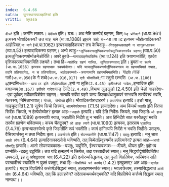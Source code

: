 ```yaml
---
index:  6.4.66
sutra:  घुमास्थागापाजहातिसां हलि
vritti:  nyasa
---
```


`दीयते` इति। कर्मणि लकारः। `देदीयते` इति। यङः। अथ मेति कस्येदं ग्रहणम्, किम् `मेङ् प्रणिदाने` (धा.पा.961) इत्यस्य भौवादिकस्य? उत्त `माङ् माने` (धा.पा.1088) झ्र्`माने शब्दे च`--धा।पा।ट इत्यस्य जौहोत्यादिकस्य? आहोस्वित् `मा माने` (धा.पा.1062) इत्यस्यादादिकस्य? तत्र केचिदाहुः--`निरनुबन्धकग्रहणे न सानुबन्धकस्य` (व्या.प.53) इत्यादादिकस्य ग्रहणम्। अन्ये त्वाहुः--`लुग्विकरणालुग्विकरणयोरलुग्विकरणस्यैव ग्रहणम्` (व्या.प.50) इत्यलुग्विकरणयोर्माङमेङोरिति। अपरे ब्रुवते--`गामादाग्रहणेष्वविशेषः` (व्या.प.124) इति त्रयाणामपीति; एतदेव वृत्तिकारस्याभिमतमिति लक्ष्यते। तथा हि--`पातेरिह ग्रहणं नास्ति, लुग्विकरणत्वात्` इति। ब्रुवता `पा रक्षणे (धा.पा.1056) इत्यस्य ग्रहणाभावः स्वयमेवोक्तः। यदि चात्रालुग्विकरणयोर्लुग्विकरणस्य वा ग्रहणमभिमतं स्यात्, तदपि प्रतिपादयेत्, न च प्रतिपादितम्, अतोऽवगम्यते--त्रयाणामापि ग्रहणमभिमतमिति। `गा` इति। `गाङ गतौ` (धा.पा.950) `के गै शब्दे` (धा.पा.916,917) एतौ भौवादिकौ; `गा स्तुतौ छन्दसि` (धा.पा.1106) झ्र्`छन्दसि` नास्ति--धापा।ट इति जौहोत्यादिकः, `इणो गा लुङि` (2.4.45) इतीण#ओ गादेशः, `इण्वादिक इति वक्तव्यम्` (वा.167) इतीको गादेशः `गाङ् लिटि` (2.4.49), `विभाषा लुङ्लृङो (2.4.50) इति चेङो गाङादेशः--एषां पूर्ववत् सर्वेषामविशेषेण ग्रहणम्। सत्यपि सर्वेषां ग्रहणे यस्य क्ङिदार्धधातुकपरं सम्भवति तस्यैवेत्त्वं भवति, नेतरस्य; निमित्ताभावात्। `गीयते, जेगीयते` इति। भौवादिकयोरुदाहरणे। `अध्यगीष्ट` इत्यादि। इङो गाङ्, गाङ्कुटादि(1.2.1) सूत्रेण सिचो ङित्त्वम्, `आत्मनेपदेष्वनतः` (7.1.5) इत्यदादेशः।
अथ किमर्थं `जहाति` इति स्तिपा सिर्देशः क्रियते, न हेत्येवोच्येत? इत्यत आह--`जहातेः` इत्यादि। यदि हेति निर्देशः क्रियते, तदा जिहातेः `ओ हाङ गतौ` (धा.पा.1089) इत्यस्यापि स्यात्, जहातीति निर्देशे तु न भवति। अत्र हिनिर्देशे सात यस्यैतद्रूपं भवति तस्यैव ग्रहणेन भवितव्यम्। कस्य चैतद्रूपम्? `ओ हाक् त्यागे` (धा.पा.1090) इत्यस्य, इतरसय `भृञामित्` (7.4.76) इत्यभ्यालस्येत्त्वे कृते जिहातीति रूपं भवतीति। कामं हागित्यपि निर्देशे न भवति जिहीतेः प्रसङ्गः, वैचित्र्यार्थस्तु न तथा निर्देशः कृतः।
`अवसीयते` इति। `षोऽन्तकर्मणि` (धा.पा.1147)।
`ददतुः` इत्यादि। ननु चात्र `आतो लोपः` (6.4.64) इत्यादिनाकारलोपो भविष्यति, तत् किमेतन्निवृत्त्यर्थेन हलीत्यनेन? इत्यत आह--`आतो लोपाद्धि` इत्यादि। आतो लोपस्यावकाशः--ययतुः, ययुरिति, ईत्त्वस्यावकाशः---दीयते, धीयत इति; इहोभय प्राप्नोति--ददतुः ददुरिति। तत्र यदि हल्ग्रहणं न क्रियेत, तदा परत्वादीत्त्वं स्यात्। ननु सिद्धयोर्द्वयोर्विप्रतिषेध उपपद्यते, इह तु `असिद्धवदत्रा भात्` (6.4.22) इति द्वयोरप्यसिद्धत्वम्, तत् कुतो विप्रतिषेधः, अस्मिंश्च सति परत्वादीत्त्वं स्यादिति न युक्तं वक्तुम्, तथा हि--`विप्रतिषेधे परं कार्यम्` (1.4.2) इत्युक्तम्? अत आह--`एतदेव` इत्यादि। यद्यत्र विप्रतिषेधे कर्त्तव्येऽसिद्धत्वं स्यात्, हल्ग्रहणमनर्थकं स्यात्। भवत्वत्रेत्त्वम्, तस्यासिद्धत्वात `आतो लोपः` (6.4.64) भविष्यति, तत् किं हल्ग्रहणेन? तदेतत्कथमर्थवद्भवति? यदि विप्रतिषेधे कर्त्तव्ये सिद्धत्वं स्यात् नान्यथा।।

